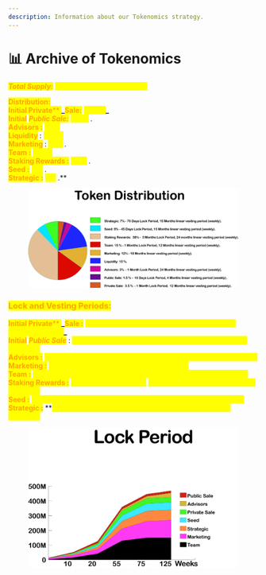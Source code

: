 ```yaml
---
description: Information about our Tokenomics strategy.
---
```


# 📊 Archive of Tokenomics

_<mark style="color:orange;">**Total Supply:**</mark>_ <mark style="color:yellow;">**1 000 000 000 JAX Tokens**</mark>

<mark style="color:orange;">**Distribution:**</mark>\
<mark style="color:orange;">**Initial Private**</mark><mark style="color:orange;">** **</mark><mark style="color:orange;">** **</mark>_<mark style="color:orange;">**Sale:**</mark>** **<mark style="color:yellow;">**3.5% .**</mark>_\
<mark style="color:orange;">**Initial**</mark><mark style="color:orange;">** **</mark>_<mark style="color:orange;">**Public Sale:**</mark>_ <mark style="color:yellow;">**1.5 %**</mark> <mark style="color:yellow;">**.**</mark>\
<mark style="color:orange;">**Advisors :**</mark> <mark style="color:yellow;">**3% .**</mark>\
<mark style="color:orange;">**Liquidity**</mark> <mark style="color:orange;">**:**</mark>** **<mark style="color:yellow;">**15 % .**</mark>\
<mark style="color:orange;">**Marketing**</mark> <mark style="color:orange;">**:**</mark> <mark style="color:yellow;">**12%**</mark> <mark style="color:yellow;">**.**</mark>\
<mark style="color:orange;">**Team :**</mark> <mark style="color:yellow;">**15 % .**</mark>\
<mark style="color:orange;">**Staking Rewards :**</mark>  <mark style="color:yellow;">**38%**</mark> <mark style="color:yellow;">**.**</mark>\
<mark style="color:orange;">**Seed :**</mark>** **<mark style="color:yellow;">**5%**</mark> <mark style="color:yellow;">**.**</mark>\
<mark style="color:orange;">**Strategic :**</mark>** **<mark style="color:yellow;">**7%**</mark> <mark style="color:yellow;">**.**</mark>



<figure><img src="../.gitbook/assets/Distribution@1.5x.png" alt=""><figcaption></figcaption></figure>

### <mark style="color:orange;">**Lock and Vesting Periods:**</mark>

<mark style="color:orange;">**Initial Private**</mark><mark style="color:orange;">** **</mark><mark style="color:orange;">** **</mark>_<mark style="color:orange;">**Sale :**</mark>** **<mark style="color:yellow;">**1 Month Lock Period, 12 Month linear vesting period (weekly).**</mark>_\
<mark style="color:orange;">**Initial**</mark><mark style="color:orange;">** **</mark>_<mark style="color:orange;">**Public Sale**</mark>_<mark style="color:orange;">** **</mark><mark style="color:orange;">**:**</mark>  <mark style="color:yellow;">**10 Days Lock Period, 4 Months linear vesting period (weekly).**</mark>\
<mark style="color:orange;">**Advisors :**</mark> <mark style="color:yellow;">**1 Month Lock Period, 24 Months linear vesting period (weekly).**</mark>\
<mark style="color:orange;">**Marketing :**</mark>  <mark style="color:yellow;">**18 Months linear vesting period (weekly).**</mark>\
<mark style="color:orange;">**Team :**</mark> <mark style="color:yellow;">**1 Months Lock Period, 12 Months linear vesting period (weekly).**</mark>\
<mark style="color:orange;">**Staking Rewards :**</mark> <mark style="color:yellow;">**3 Months Lock Period,**</mark> <mark style="color:yellow;">**24 months linear vesting period (weekly).**</mark>\
<mark style="color:orange;">**Seed :**</mark>** **<mark style="color:yellow;">**45 Days Lock Period, 15 Months linear vesting period (weekly).**</mark>\
<mark style="color:orange;">**Strategic :**</mark>** **<mark style="color:yellow;">**70 Days Lock Period, 15 Months linear vesting period (weekly).**</mark>

<figure><img src="../.gitbook/assets/Vesting@1.5x (1).png" alt=""><figcaption></figcaption></figure>
